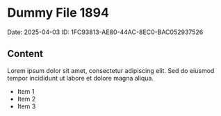 # Dummy File 1894

Date: 2025-04-03
ID: 1FC93813-AE80-44AC-8EC0-BAC052937526

## Content

Lorem ipsum dolor sit amet, consectetur adipiscing elit.
Sed do eiusmod tempor incididunt ut labore et dolore magna aliqua.

* Item 1
* Item 2
* Item 3

